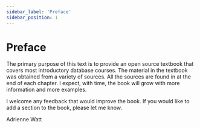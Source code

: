 ```yaml
---
sidebar_label: 'Preface'
sidebar_position: 1
---
```


# Preface

The primary purpose of this text is to provide an open source textbook that covers
most introductory database courses. The material in the textbook was obtained from a
variety of sources. All the sources are found in at the end of each chapter. I
expect, with time, the book will grow with more information and more examples.

I welcome any feedback that would improve the book. If you would like to add a
section to the book, please let me know.

Adrienne Watt
